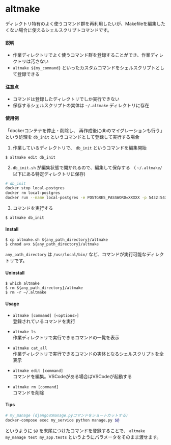 # altmake
ディレクトリ特有のよく使うコマンド群を再利用したいが、Makefileを編集したくない場合に使えるシェルスクリプトコマンドです。

#### 説明
- 作業ディレクトリでよく使うコマンド群を登録することができ、作業ディレクトリは汚さない
- `altmake ${my_command}` といったカスタムコマンドをシェルスクリプトとして登録できる

#### 注意点
- コマンドは登録したディレクトリでしか実行できない
- 保存するシェルスクリプトの実体は `~/.altmake` ディレクトリに存在

#### 使用例
「dockerコンテナを停止・削除し、 再作成後にdbのマイグレーションも行う」という処理を `db_init` というコマンドとして登録して実行する場合

1. 作業しているディレクトリで、 `db_init` というコマンドを編集開始
```
$ altmake edit db_init
```
2. `db_init.sh` が編集状態で開かれるので、編集して保存する （ `~/.altmake/` 以下にある特定ディレクトリに保存)
```bash
# db_init
docker stop local-postgres
docker rm local-postgres
docker run --name local-postgres -e POSTGRES_PASSWORD=XXXXX -p 5432:5432 -d postgres
```
3. コマンドを実行する
```
$ altmake db_init
```

#### Install
```
$ cp altmake.sh ${any_path_directory}/altmake
$ chmod a+x ${any_path_directory}/altmake
```
`any_path_directory` は `/usr/local/bin/` など、コマンドが実行可能なディレクトリです。

#### Uninstall
```
$ which altmake
$ rm ${any_path_directory}/altmake
$ rm -r ~/.altmake
```

#### Usage
- `altmake [command] [<options>]`  
登録されているコマンドを実行

- `altmake ls`  
作業ディレクトリで実行できるコマンドの一覧を表示

- `altmake cat_all`  
作業ディレクトリで実行できるコマンドの実体となるシェルスクリプトを全表示

- `altmake edit [command]`  
コマンドを編集。VSCodeがある場合はVSCodeが起動する

- `altmake rm [command]`  
コマンドを削除

#### Tips
```bash
# my_manage (djangoのmanage.pyコマンドをショートカットする)
docker-compose exec my_service python manage.py $@
```
というように `$@` を末尾につけたコマンドを登録することで、 `altmake my_manage test my_app.tests` というようにパラメータをそのまま渡せます。
